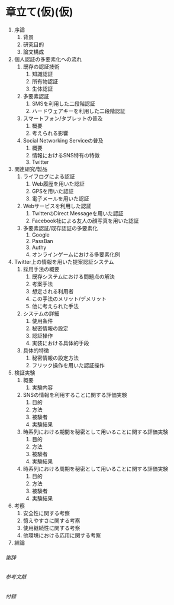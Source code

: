 # 章立て(仮)(仮) #
1. 序論
	1. 背景
	1. 研究目的
	1. 論文構成
1. 個人認証の多要素化への流れ
	1. 既存の認証技術
		1. 知識認証
		2. 所有物認証
		3. 生体認証
	1. 多要素認証
		1. SMSを利用した二段階認証
		1. ハードウェアキーを利用した二段階認証
	1. スマートフォン/タブレットの普及
		1. 概要
		1. 考えられる影響
	1. Social Networking Serviceの普及
		1. 概要
		1. 情報におけるSNS特有の特徴
		1. Twitter
1. 関連研究/製品
	1. ライフログによる認証
		1. Web履歴を用いた認証
		1. GPSを用いた認証
		1. 電子メールを用いた認証
	1. Webサービスを利用した認証
		1. TwitterのDirect Messageを用いた認証
		1. Facebook社による友人の顔写真を用いた認証
	1. 多要素認証/既存認証の多要素化
		1. Google
		1. PassBan
		1. Authy
		1. オンラインゲームにおける多要素化例
1. Twitter上の情報を用いた提案認証システム
	1. 採用手法の概要
		1. 既存システムにおける問題点の解決
		1. 考案手法
		1. 想定される利用者
		1. この手法のメリット/デメリット
		1. 他に考えられた手法
	1. システムの詳細
		1. 使用条件
		1. 秘密情報の設定
		1. 認証操作
		1. 実装における具体的手段
	1. 具体的特徴
		1. 秘密情報の設定方法
		1. フリック操作を用いた認証操作
1. 検証実験
	1. 概要
		1. 実験内容
	1. SNSの情報を利用することに関する評価実験
		1. 目的
		1. 方法
		1. 被験者
		1. 実験結果
	1. 時系列における期間を秘密として用いることに関する評価実験
		1. 目的
		1. 方法
		1. 被験者
		1. 実験結果
	1. 時系列における周期を秘密として用いることに関する評価実験
		1. 目的
		1. 方法
		1. 被験者
		1. 実験結果
1. 考察
	1. 安全性に関する考察
	1. 憶えやすさに関する考察
	1. 使用継続性に関する考察
	1. 他環境における応用に関する考察
1. 結論


###### 謝辞 ######
###### 参考文献 ######
###### 付録 ######
